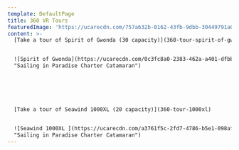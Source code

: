 ```yaml
---
template: DefaultPage
title: 360 VR Tours
featuredImage: 'https://ucarecdn.com/757a632b-0162-43fb-9dbb-30449791a0d8/'
content: >-
  [Take a tour of Spirit of Gwonda (30 capacity)](360-tour-spirit-of-gwonda)


  ![Spirit of Gwonda](https://ucarecdn.com/0c3fc8a0-2383-462a-a401-dfbbb2c6c78b/
  "Sailing in Paradise Charter Catamaran")






  [Take a tour of Seawind 1000XL (20 capacity)](360-tour-1000xl)


  ![Seawind 1000XL ](https://ucarecdn.com/a3761f5c-2fd7-4786-b5e1-098afc9b0a63/
  "Sailing in Paradise Charter Catamaran")
---
```


